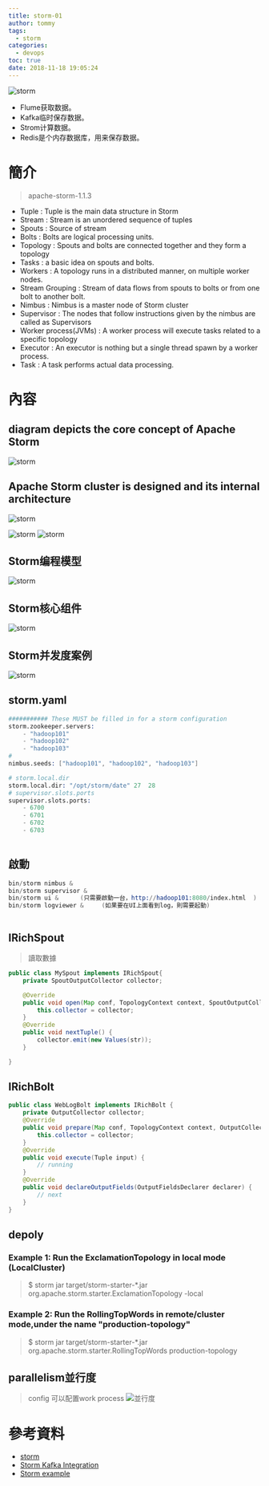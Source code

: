 ```yaml
---
title: storm-01
author: tommy
tags:
  - storm
categories:
  - devops
toc: true
date: 2018-11-18 19:05:24
---
```


![storm](../images/20181118192201.png)
- Flume获取数据。
- Kafka临时保存数据。
- Strom计算数据。
- Redis是个内存数据库，用来保存数据。

# 簡介

> apache-storm-1.1.3


- Tuple : Tuple is the main data structure in Storm
- Stream : Stream is an unordered sequence of tuples
- Spouts : Source of stream
- Bolts : Bolts are logical processing units. 
- Topology : Spouts and bolts are connected together and they form a topology
- Tasks : a basic idea on spouts and bolts. 
- Workers : A topology runs in a distributed manner, on multiple worker nodes.
- Stream Grouping : Stream of data flows from spouts to bolts or from one bolt to another bolt. 
- Nimbus : Nimbus is a master node of Storm cluster
- Supervisor : The nodes that follow instructions given by the nimbus are called as Supervisors
- Worker process(JVMs) : A worker process will execute tasks related to a specific topology
- Executor : An executor is nothing but a single thread spawn by a worker process. 
- Task : A task performs actual data processing.



<!--more-->


# 內容

## diagram depicts the core concept of Apache Storm
![storm](../images/20181119022410.png)

## Apache Storm cluster is designed and its internal architecture
![storm](../images/20181119022017.png)


![storm](../images/20181119030002.png)
![storm](../images/20181119030128.png)


## Storm编程模型
![storm](../images/20181118191551.png)
## Storm核心组件
![storm](../images/20181118191610.png)
## Storm并发度案例
![storm](../images/20181118191925.png)



## storm.yaml
```s
########### These MUST be filled in for a storm configuration
storm.zookeeper.servers:
    - "hadoop101"
    - "hadoop102"
    - "hadoop103"
# 
nimbus.seeds: ["hadoop101", "hadoop102", "hadoop103"]

# storm.local.dir
storm.local.dir: "/opt/storm/date" 27  28 
# supervisor.slots.ports
supervisor.slots.ports:
    - 6700
    - 6701
    - 6702
    - 6703



```

## 啟動
```s
bin/storm nimbus &
bin/storm supervisor &
bin/storm ui &      (只需要啟動一台，http://hadoop101:8080/index.html  )
bin/storm logviewer &     (如果要在UI上面看到log，則需要起動)



```



## IRichSpout
> 讀取數據
```java
public class MySpout implements IRichSpout{
    private SpoutOutputCollector collector;

    @Override
    public void open(Map conf, TopologyContext context, SpoutOutputCollector collector) {
        this.collector = collector;
    }
    @Override
    public void nextTuple() {
        collector.emit(new Values(str));
    }

}
```
## IRichBolt
```java
public class WebLogBolt implements IRichBolt {
    private OutputCollector collector;
    @Override
    public void prepare(Map conf, TopologyContext context, OutputCollector collector) {
        this.collector = collector;
    }
    @Override
    public void execute(Tuple input) {
        // running
    }
    @Override
    public void declareOutputFields(OutputFieldsDeclarer declarer) {
        // next
    }
}
```



## depoly
### Example 1: Run the ExclamationTopology in local mode (LocalCluster)
> $ storm jar target/storm-starter-*.jar org.apache.storm.starter.ExclamationTopology -local

### Example 2: Run the RollingTopWords in remote/cluster mode,under the name "production-topology"
> $ storm jar target/storm-starter-*.jar org.apache.storm.starter.RollingTopWords production-topology




## parallelism並行度
> config 可以配置work process
![並行度](http://20181120124711.png)


# 參考資料
- [storm](http://storm.apache.org/)
- [Storm Kafka Integration](http://storm.apache.org/releases/1.2.2/storm-kafka-client.html)
- [Storm example](https://github.com/apache/storm)
